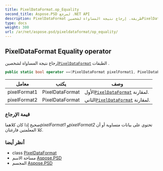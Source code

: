 ```yaml
---
title: PixelDataFormat.op_Equality
second_title: Aspose.PSD لمرجع .NET API
description: PixelDataFormat طريقة. إرجاع نتيجة المساواة لشخصينPixelDataFormat الطبقات .
type: docs
weight: 380
url: /ar/net/aspose.psd/pixeldataformat/op_equality/
---
```

## PixelDataFormat Equality operator

إرجاع نتيجة المساواة لشخصين[`PixelDataFormat`](../) الطبقات .

```csharp
public static bool operator ==(PixelDataFormat pixelFormat1, PixelDataFormat pixelFormat2)
```

| معامل | يكتب | وصف |
| --- | --- | --- |
| pixelFormat1 | PixelDataFormat | الأول[`PixelDataFormat`](../) لمقارنة. |
| pixelFormat2 | PixelDataFormat | الثاني[`PixelDataFormat`](../) لمقارنة. |

### قيمة الإرجاع

صحيح إذا كان كلاهما*pixelFormat1* و*pixelFormat2* تحتوي على بيانات متساوية أو أن كلا المعلمتين فارغتان.

### أنظر أيضا

* class [PixelDataFormat](../)
* مساحة الاسم [Aspose.PSD](../../pixeldataformat/)
* المجسم [Aspose.PSD](../../../)


